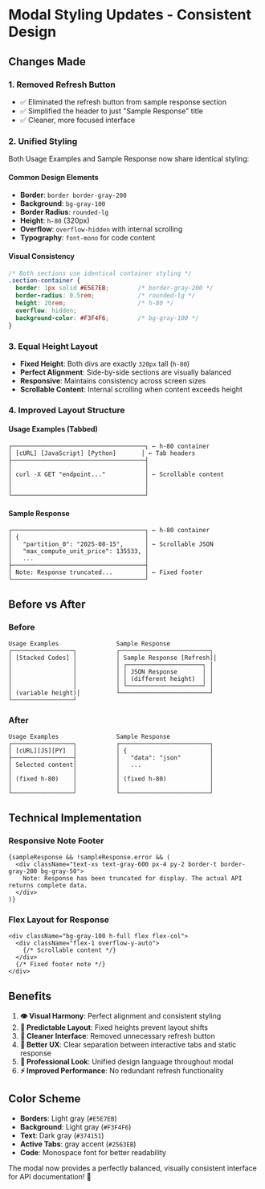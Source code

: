 # Modal Styling Updates - Consistent Design

## Changes Made

### 1. **Removed Refresh Button**
- ✅ Eliminated the refresh button from sample response section
- ✅ Simplified the header to just "Sample Response" title
- ✅ Cleaner, more focused interface

### 2. **Unified Styling**
Both Usage Examples and Sample Response now share identical styling:

#### **Common Design Elements**
- **Border**: `border border-gray-200` 
- **Background**: `bg-gray-100`
- **Border Radius**: `rounded-lg`
- **Height**: `h-80` (320px)
- **Overflow**: `overflow-hidden` with internal scrolling
- **Typography**: `font-mono` for code content

#### **Visual Consistency**
```css
/* Both sections use identical container styling */
.section-container {
  border: 1px solid #E5E7EB;        /* border-gray-200 */
  border-radius: 0.5rem;            /* rounded-lg */
  height: 20rem;                    /* h-80 */
  overflow: hidden;
  background-color: #F3F4F6;        /* bg-gray-100 */
}
```

### 3. **Equal Height Layout**
- **Fixed Height**: Both divs are exactly `320px` tall (`h-80`)
- **Perfect Alignment**: Side-by-side sections are visually balanced
- **Responsive**: Maintains consistency across screen sizes
- **Scrollable Content**: Internal scrolling when content exceeds height

### 4. **Improved Layout Structure**

#### **Usage Examples (Tabbed)**
```
┌─────────────────────────────────────┐ ← h-80 container
│ [cURL] [JavaScript] [Python]       │ ← Tab headers
├─────────────────────────────────────┤
│                                     │
│ curl -X GET "endpoint..."           │ ← Scrollable content
│                                     │
│                                     │
└─────────────────────────────────────┘
```

#### **Sample Response**
```
┌─────────────────────────────────────┐ ← h-80 container  
│ {                                   │
│   "partition_0": "2025-08-15",      │ ← Scrollable JSON
│   "max_compute_unit_price": 135533, │
│   ...                               │
├─────────────────────────────────────┤
│ Note: Response truncated...         │ ← Fixed footer
└─────────────────────────────────────┘
```

## Before vs After

### **Before**
```
Usage Examples                Sample Response
┌─────────────────┐           ┌─────────────────────────┐
│ [Stacked Codes] │           │ Sample Response [Refresh]│
│                 │           │ ┌─────────────────────┐ │
│                 │           │ │ JSON Response       │ │
│                 │           │ │ (different height)  │ │
│                 │           │ └─────────────────────┘ │
│ (variable height)│          └─────────────────────────┘
└─────────────────┘           
```

### **After**
```
Usage Examples                Sample Response
┌─────────────────┐           ┌─────────────────────────┐
│ [cURL][JS][PY]  │           │ {                       │
├─────────────────┤           │   "data": "json"        │
│ Selected content│           │   ...                   │
│                 │           │                         │
│ (fixed h-80)    │           │ (fixed h-80)            │
│                 │           │                         │
└─────────────────┘           └─────────────────────────┘
```

## Technical Implementation

### **Responsive Note Footer**
```tsx
{sampleResponse && !sampleResponse.error && (
  <div className="text-xs text-gray-600 px-4 py-2 border-t border-gray-200 bg-gray-50">
    Note: Response has been truncated for display. The actual API returns complete data.
  </div>
)}
```

### **Flex Layout for Response**
```tsx
<div className="bg-gray-100 h-full flex flex-col">
  <div className="flex-1 overflow-y-auto">
    {/* Scrollable content */}
  </div>
  {/* Fixed footer note */}
</div>
```

## Benefits

1. **👁️ Visual Harmony**: Perfect alignment and consistent styling
2. **📏 Predictable Layout**: Fixed heights prevent layout shifts
3. **🧹 Cleaner Interface**: Removed unnecessary refresh button
4. **📱 Better UX**: Clear separation between interactive tabs and static response
5. **🎨 Professional Look**: Unified design language throughout modal
6. **⚡ Improved Performance**: No redundant refresh functionality

## Color Scheme
- **Borders**: Light gray (`#E5E7EB`)
- **Background**: Light gray (`#F3F4F6`)  
- **Text**: Dark gray (`#374151`)
- **Active Tabs**: gray accent (`#2563EB`)
- **Code**: Monospace font for better readability

The modal now provides a perfectly balanced, visually consistent interface for API documentation! 🎨
